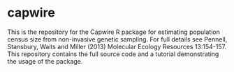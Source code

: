 capwire
=======

This is the repository for the Capwire R package for estimating population census size from non-invasive genetic sampling. For full details see Pennell, Stansbury, Waits and Miller (2013) Molecular Ecology Resources 13:154-157. This repository contains the full source code and a tutorial demonstrating the usage of the package. 